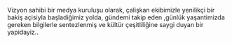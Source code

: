 Vizyon sahibi bir medya kuruluşu olarak, çalişkan ekibimizle yenilikçi bir bakiş açisiyla başladiğimiz yolda, gündemi takip eden ,günlük yaşantimizda gereken bilgilerle sentezlenmiş ve kültür çeşitliliğine saygi duyan bir yapidayiz..
